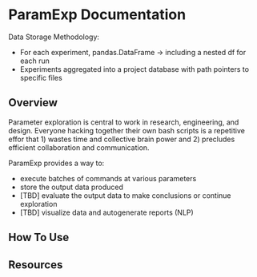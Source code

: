 # ParamExp Documentation

Data Storage Methodology:
* For each experiment, pandas.DataFrame -> including a nested df for each run
* Experiments aggregated into a project database with path pointers to specific files

## Overview

Parameter exploration is central to work in research, engineering, and design. Everyone hacking together their own bash scripts is a repetitive effor that 1) wastes time and collective brain power and 2) precludes efficient collaboration and communication.

ParamExp provides a way to:
* execute batches of commands at various parameters
* store the output data produced
* [TBD] evaluate the output data to make conclusions or continue exploration
* [TBD] visualize data and autogenerate reports (NLP)

## How To Use

## Resources
